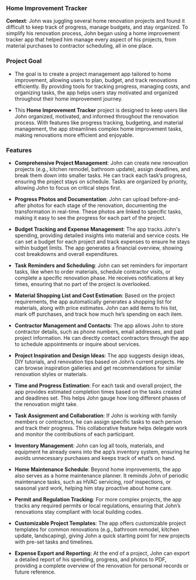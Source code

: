 ### **Home Improvement Tracker**

**Context**: John was juggling several home renovation projects and found it difficult to keep track of progress, manage budgets, and stay organized. To simplify his renovation process, John began using a home improvement tracker app that helped him manage every aspect of his projects, from material purchases to contractor scheduling, all in one place.

### **Project Goal**

- The goal is to create a project management app tailored to home improvement, allowing users to plan, budget, and track renovations efficiently. By providing tools for tracking progress, managing costs, and organizing tasks, the app helps users stay motivated and organized throughout their home improvement journey.

- This **Home Improvement Tracker** project is designed to keep users like John organized, motivated, and informed throughout the renovation process. With features like progress tracking, budgeting, and material management, the app streamlines complex home improvement tasks, making renovations more efficient and enjoyable.

### **Features**

- **Comprehensive Project Management**: John can create new renovation projects (e.g., kitchen remodel, bathroom update), assign deadlines, and break them down into smaller tasks. He can track each task’s progress, ensuring the project stays on schedule. Tasks are organized by priority, allowing John to focus on critical steps first.

- **Progress Photos and Documentation**: John can upload before-and-after photos for each stage of the renovation, documenting the transformation in real-time. These photos are linked to specific tasks, making it easy to see the progress for each part of the project.

- **Budget Tracking and Expense Management**: The app tracks John's spending, providing detailed insights into material and service costs. He can set a budget for each project and track expenses to ensure he stays within budget limits. The app generates a financial overview, showing cost breakdowns and overall expenditures.

- **Task Reminders and Scheduling**: John can set reminders for important tasks, like when to order materials, schedule contractor visits, or complete a specific renovation phase. He receives notifications at key times, ensuring that no part of the project is overlooked.

- **Material Shopping List and Cost Estimation**: Based on the project requirements, the app automatically generates a shopping list for materials, along with price estimates. John can add items to his list, mark off purchases, and track how much he’s spending on each item.

- **Contractor Management and Contacts**: The app allows John to store contractor details, such as phone numbers, email addresses, and past project information. He can directly contact contractors through the app to schedule appointments or inquire about services.

- **Project Inspiration and Design Ideas**: The app suggests design ideas, DIY tutorials, and renovation tips based on John’s current projects. He can browse inspiration galleries and get recommendations for similar renovation styles or materials.

- **Time and Progress Estimation**: For each task and overall project, the app provides estimated completion times based on the tasks created and deadlines set. This helps John gauge how long different phases of the renovation might take.

- **Task Assignment and Collaboration**: If John is working with family members or contractors, he can assign specific tasks to each person and track their progress. This collaborative feature helps delegate work and monitor the contributions of each participant.

- **Inventory Management**: John can log all tools, materials, and equipment he already owns into the app’s inventory system, ensuring he avoids unnecessary purchases and keeps track of what’s on hand.

- **Home Maintenance Schedule**: Beyond home improvements, the app also serves as a home maintenance planner. It reminds John of periodic maintenance tasks, such as HVAC servicing, roof inspections, or seasonal yard work, helping him stay proactive about home care.

- **Permit and Regulation Tracking**: For more complex projects, the app tracks any required permits or local regulations, ensuring that John’s renovations stay compliant with local building codes.

- **Customizable Project Templates**: The app offers customizable project templates for common renovations (e.g., bathroom remodel, kitchen update, landscaping), giving John a quick starting point for new projects with pre-set tasks and timelines.

- **Expense Export and Reporting**: At the end of a project, John can export a detailed report of his spending, progress, and photos to PDF, providing a complete overview of the renovation for personal records or future reference.
